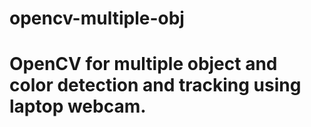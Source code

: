 # opencv-multiple-obj
# OpenCV for multiple object and color detection and tracking using laptop webcam.
